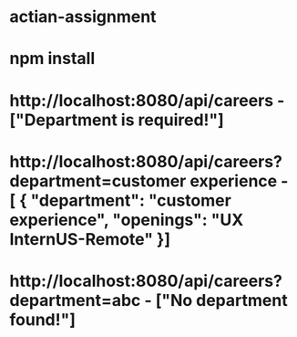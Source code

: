 # actian-assignment

# npm install

# http://localhost:8080/api/careers - ["Department is required!"]

# http://localhost:8080/api/careers?department=customer experience - [ { "department": "customer experience", "openings": "UX InternUS-Remote" }]

# http://localhost:8080/api/careers?department=abc - ["No department found!"]